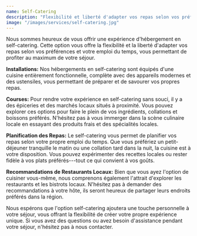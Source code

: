 ```yaml
---
name: Self-Catering
description: "Flexibilité et liberté d'adapter vos repas selon vos préférences et votre emploi du temps"
image: "/images/services/self-catering.jpg"
---
```


Nous sommes heureux de vous offrir une expérience d'hébergement en self-catering.
Cette option vous offre la flexibilité et la liberté d'adapter vos repas
selon vos préférences et votre emploi du temps, vous permettant de profiter
au maximum de votre séjour.

**Installations:** Nos hébergements en self-catering sont équipés d'une cuisine entièrement fonctionnelle,
complète avec des appareils modernes et des ustensiles, vous permettant de préparer
et de savourer vos propres repas.

**Courses:** Pour rendre votre expérience en self-catering sans souci, il y a des épiceries
et des marchés locaux situés à proximité. Vous pouvez explorer ces
options pour faire le plein de vos ingrédients, collations et boissons préférés.
N'hésitez pas à vous immerger dans la scène culinaire locale en essayant
des produits frais et des spécialités locales.

**Planification des Repas:** Le self-catering vous permet de planifier vos repas selon votre propre emploi du temps. Que vous préfériez un petit-déjeuner tranquille le matin
ou une collation tard dans la nuit, la cuisine est à votre disposition. Vous pouvez
expérimenter des recettes locales ou rester fidèle à vos plats préférés---tout ce qui
convient à vos goûts.

**Recommandations de Restaurants Locaux:** Bien que vous ayez l'option de cuisiner vous-même, nous comprenons également l'attrait d'explorer les restaurants et les bistrots locaux. N'hésitez pas à demander des recommandations à votre hôte, ils seront heureux de partager leurs endroits préférés dans la région.

Nous espérons que l'option self-catering ajoutera une touche personnelle à votre séjour,
vous offrant la flexibilité de créer votre propre expérience unique.
Si vous avez des questions ou avez besoin d'assistance pendant votre séjour, n'hésitez pas à nous contacter.
